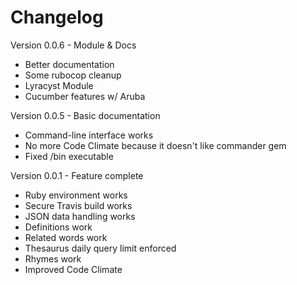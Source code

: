 Changelog
===

Version 0.0.6 - Module & Docs
- Better documentation
- Some rubocop cleanup
- Lyracyst Module
- Cucumber features w/ Aruba

Version 0.0.5 - Basic documentation
- Command-line interface works
- No more Code Climate because it doesn't like commander gem
- Fixed /bin executable

Version 0.0.1 - Feature complete
- Ruby environment works
- Secure Travis build works
- JSON data handling works
- Definitions work
- Related words work
- Thesaurus daily query limit enforced
- Rhymes work
- Improved Code Climate
